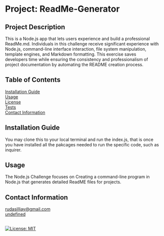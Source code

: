 
  # Project: ReadMe-Generator
  ## Project Description 
  This is a Node.js app that lets users experience and build a professional ReadMe.md. Individuals in this challenge receive significant experience with Node.js, command-line interface interaction, file system manipulation, template engines, and Markdown formatting. This exercise saves developers time while ensuring the consistency and professionalism of project documentation by automating the README creation process. 
  ## Table of Contents 
   [Installation Guide](#installation)  <br>
   [Usage](#usage) <br>
   [License ](#license)  <br>
  [Tests](#tests)  <br>
   [Contact Information](#questions)  <br>

  ## Installation Guide 
  You may clone this to your local terminal and run the index.js, that is once you have installed all the pakcages needed to run the specific code, such as inquirer.

  ## Usage 
  The Node.js Challenge focuses on Creating a command-line program in Node.js that generates detailed ReadME files for projects. <br>


  ## Contact Information 
  rudasilljay@gmail.com  
 [undefined](https://github.com/undefined/)  

 ## 

 [![License: MIT](https://img.shields.io/badge/License-MIT-yellow.svg)](https://opensource.org/licenses/MIT) 
  